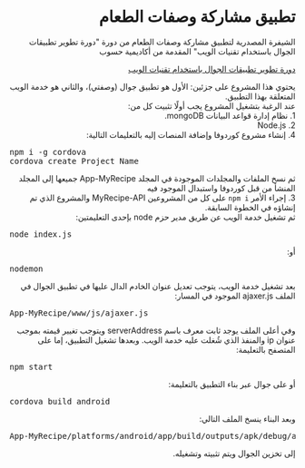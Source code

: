 <div dir="rtl">
    <h1> تطبيق مشاركة وصفات الطعام</h1>
    <p>الشيفرة المصدرية لتطبيق مشاركة وصفات الطعام من دورة "دورة تطوير تطبيقات الجوال باستخدام تقنيات الويب" المقدمة من أكاديمية حسوب</p>

<a href="https://academy.hsoub.com/courses/hybrid-mobile-application-development/">دورة تطوير تطبيقات الجوال باستخدام تقنيات الويب</a>

<p>
يحتوي هذا المشروع على جزئين:
الأول هو تطبيق جوال (وصفتي)، والثاني هو خدمة الويب المتعلقة بهذا التطبيق.
<br>
عند الرغبة بتشغيل المشروع يجب أولًا تثبيت كل من: <br>
1. نظام إدارة قواعد البيانات mongoDB. <br>
2. Node.js <br>
4. إنشاء مشروع كوردوفا وإضافة المنصات إليه بالتعليمات التالية:

<pre dir="ltr">
npm i -g cordova
cordova create Project_Name
</pre>
ثم نسخ الملفات والمجلدات الموجودة في المجلد App-MyRecipe جميعها إلى المجلد المنشأ من قبل كوردوفا واستبدال الموجود فيه <br>
3. إجراء الأمر <code>npm i</code> على كل من المشروعين MyRecipe-API والمشروع الذي تم إنشاؤه في الخطوة السابقة. <br>
ثم تشغيل خدمة الويب عن طريق مدير حزم node بإحدى التعليمتين:
<pre dir="ltr">
node index.js
</pre>
أو:
<pre dir="ltr">
nodemon
</pre>
بعد تشغيل خدمة الويب، يتوجب تعديل عنوان الخادم الدال عليها في تطبيق الجوال في الملف ajaxer.js الموجود في المسار:
<pre dir="ltr">
App-MyRecipe/www/js/ajaxer.js
</pre>
وفي أعلى الملف يوجد ثابت معرف باسم serverAddress ويتوجب تغيير قيمته بموجب عنوان ip والمنفذ الذي شُغلت عليه خدمة الويب. وبعدها تشغيل التطبيق، إما على المتصفح بالتعليمة:
<pre dir="ltr">
npm start
</pre>
أو على جوال عبر بناء التطبيق بالتعليمة:
<pre dir="ltr">
cordova build android
</pre>

وبعد البناء ينسخ الملف التالي:
<pre dir="ltr">
App-MyRecipe/platforms/android/app/build/outputs/apk/debug/app-build.apk
</pre>
إلى تخزين الجوال ويتم تثبيته وتشغيله.
</p>


</div>




